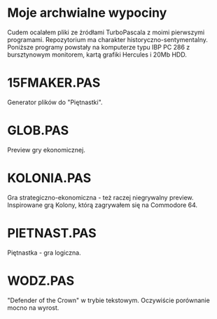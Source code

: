 Moje archwialne wypociny
==

Cudem ocalałem pliki ze żródłami TurboPascala z moimi pierwszymi programami. Repozytorium ma charakter historyczno-sentymentalny. Poniższe programy powstały na komputerze typu IBP PC 286 z bursztynowym monitorem, kartą grafiki Hercules i 20Mb HDD.


15FMAKER.PAS
====
Generator plików do "Piętnastki".


GLOB.PAS
====
Preview gry ekonomicznej.


KOLONIA.PAS
====
Gra strategiczno-ekonomiczna - też raczej niegrywalny preview. Inspirowane grą Kolony, którą zagrywałem się na Commodore 64.


PIETNAST.PAS
====
Piętnastka - gra logiczna.


WODZ.PAS
====
"Defender of the Crown" w trybie tekstowym. Oczywiście porównanie mocno na wyrost.


